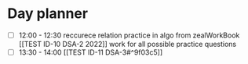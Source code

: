 

# Day planner

- [ ] 12:00 - 12:30 reccurece relation practice in algo from zealWorkBook [[TEST ID-10 DSA-2 2022]] work for all possible practice questions
- [ ] 13:30 - 14:00 [[TEST ID-11 DSA-3#^9f03c5]]
